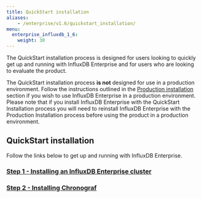 ```yaml
---
title: QuickStart installation
aliases:
    - /enterprise/v1.6/quickstart_installation/
menu:
  enterprise_influxdb_1_6:
    weight: 30
---
```


The QuickStart installation process is designed for users looking to quickly
get up and running with InfluxDB Enterprise and for users who are looking to
evaluate the product.

The QuickStart installation process **is not** designed for use
in a production environment.
Follow the instructions outlined in the [Production installation](/enterprise_influxdb/v1.6/production_installation/) section
if you wish to use InfluxDB Enterprise in a production environment.
Please note that if you install InfluxDB Enterprise with the QuickStart Installation process you
will need to reinstall InfluxDB Enterprise with the Production Installation
process before using the product in a production environment.

## QuickStart installation

Follow the links below to get up and running with InfluxDB Enterprise.

### [Step 1 - Installing an InfluxDB Enterprise cluster](/enterprise_influxdb/v1.6/quickstart_installation/cluster_installation/)
### [Step 2 - Installing Chronograf](/enterprise_influxdb/v1.6/quickstart_installation/chrono_install/)
